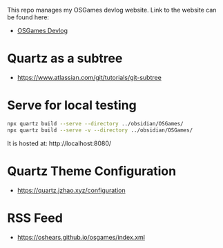 
This repo manages my OSGames devlog website. Link to the website can be found here:
- [OSGames Devlog](https://oshears.github.io/osgames/)
# Quartz as a subtree
- https://www.atlassian.com/git/tutorials/git-subtree


# Serve for local testing
```bash
npx quartz build --serve --directory ../obsidian/OSGames/
npx quartz build --serve -v --directory ../obsidian/OSGames/
```

It is hosted at: http://localhost:8080/

# Quartz Theme Configuration
- https://quartz.jzhao.xyz/configuration

# RSS Feed
- https://oshears.github.io/osgames/index.xml